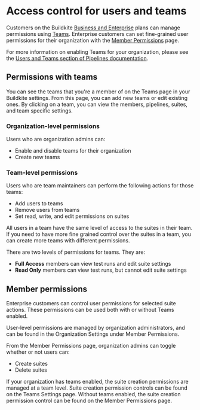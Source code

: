 # Access control for users and teams

Customers on the Buildkite [Business and Enterprise](https://buildkite.com/pricing) plans can manage permissions using [Teams](#permissions-with-teams). Enterprise customers can set fine-grained user permissions for their organization with the [Member Permissions](#member-permissions) page.

For more information on enabling Teams for your organization, please see the [Users and Teams section of Pipelines documentation](/docs/team-management/permissions).

## Permissions with teams

You can see the teams that you're a member of on the Teams page in your Buildkite settings. From this page, you can add new teams or edit existing ones. By clicking on a team, you can view the members, pipelines, suites, and team specific settings.

### Organization-level permissions

Users who are organization admins can:

-   Enable and disable teams for their organization
-   Create new teams

### Team-level permissions

Users who are team maintainers can perform the following actions for those teams:

-   Add users to teams
-   Remove users from teams
-   Set read, write, and edit permissions on suites

All users in a team have the same level of access to the suites in their team. If you need to have more fine grained control over the suites in a team, you can create more teams with different permissions.

There are two levels of permissions for teams. They are:

-   **Full Access** members can view test runs and edit suite settings
-   **Read Only** members can view test runs, but cannot edit suite settings

## Member permissions

Enterprise customers can control user permissions for selected suite actions. These permissions can be used both with or without Teams enabled.

User-level permissions are managed by organization administrators, and can be found in the Organization Settings under Member Permissions.

From the Member Permissions page, organization admins can toggle whether or not users can:

-   Create suites
-   Delete suites

If your organization has teams enabled, the suite creation permissions are managed at a team level. Suite creation permission controls can be found on the Teams Settings page. Without teams enabled, the suite creation permission control can be found on the Member Permissions page.
